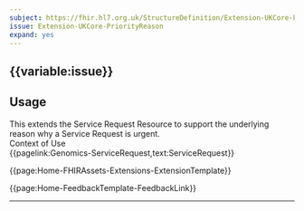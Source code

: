 ```yaml
---
subject: https://fhir.hl7.org.uk/StructureDefinition/Extension-UKCore-PriorityReason
issue: Extension-UKCore-PriorityReason
expand: yes
---
```


## {{variable:issue}}

<h2 id='non-fql-header'>Usage</h2>
This extends the Service Request Resource to support the underlying reason why a Service Request is urgent.

<div id='extensionContextofUse'>
<div id='extension-Context-Use-title'>
Context of Use
</div>
<div id='extension-Context-Use-Profiles'>
{{pagelink:Genomics-ServiceRequest,text:ServiceRequest}}
</div>
</div>


{{page:Home-FHIRAssets-Extensions-ExtensionTemplate}}


<div id="Feedback" class="tabcontent">
{{page:Home-FeedbackTemplate-FeedbackLink}}

---